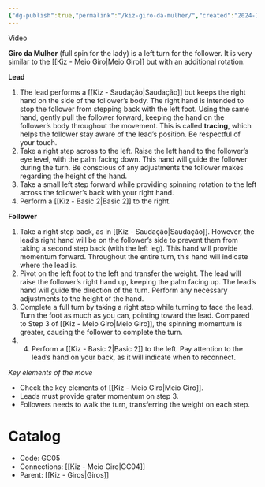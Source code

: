 ```yaml
---
{"dg-publish":true,"permalink":"/kiz-giro-da-mulher/","created":"2024-10-02T12:18:42.766-04:00","updated":"2024-10-03T10:27:52.174-04:00"}
---
```



Video

**Giro da Mulher** (full spin for the lady) is a left turn for the follower. It is very similar to the [[Kiz - Meio Giro\|Meio Giro]] but with an additional rotation.

**Lead**
1. The lead performs a [[Kiz - Saudação\|Saudação]] but keeps the right hand on the side of the follower’s body. The right hand is intended to stop the follower from stepping back with the left foot. Using the same hand, gently pull the follower forward, keeping the hand on the follower’s body throughout the movement. This is called **tracing**, which helps the follower stay aware of the lead’s position. Be respectful of your touch.
2. Take a right step across to the left. Raise the left hand to the follower’s eye level, with the palm facing down. This hand will guide the follower during the turn. Be conscious of any adjustments the follower makes regarding the height of the hand.
3. Take a small left step forward while providing spinning rotation to the left across the follower’s back with your right hand.
4. Perform a [[Kiz - Basic 2\|Basic 2]] to the right.

**Follower**
1. Take a right step back, as in [[Kiz - Saudação\|Saudação]]. However, the lead’s right hand will be on the follower’s side to prevent them from taking a second step back (with the left leg). This hand will provide momentum forward. Throughout the entire turn, this hand will indicate where the lead is.
2. Pivot on the left foot to the left and transfer the weight. The lead will raise the follower’s right hand up, keeping the palm facing up. The lead’s hand will guide the direction of the turn. Perform any necessary adjustments to the height of the hand.
3. Complete a full turn by taking a right step while turning to face the lead. Turn the foot as much as you can, pointing toward the lead. Compared to Step 3 of [[Kiz - Meio Giro\|Meio Giro]], the spinning momentum is greater, causing the follower to complete the turn.
4. 4. Perform a [[Kiz - Basic 2\|Basic 2]] to the left. Pay attention to the lead’s hand on your back, as it will indicate when to reconnect.

*Key elements of the move*
- Check the key elements of [[Kiz - Meio Giro\|Meio Giro]].
- Leads must provide grater momentum on step 3.
- Followers needs to walk the turn, transferring the weight on each step.

# Catalog

- Code: GC05
- Connections: [[Kiz - Meio Giro\|GC04]]
- Parent: [[Kiz - Giros\|Giros]]
